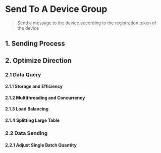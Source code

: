 # Send To A Device Group
> Send a message to the device according to the registration token of the device

## 1. Sending Process


## 2. Optimize Direction

### 2.1 Data Query

#### 2.1.1 Storage and Efficiency



#### 2.1.2 Multithreading and Concurrency



#### 2.1.3 Load Balancing



#### 2.1.4 Splitting Large Table



### 2.2 Data Sending

#### 2.2.1 Adjust Single Batch Quantity